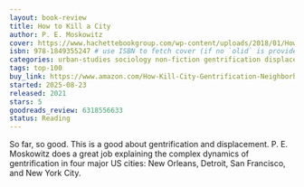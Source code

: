 ```yaml
---
layout: book-review
title: How to Kill a City
author: P. E. Moskowitz
cover: https://www.hachettebookgroup.com/wp-content/uploads/2018/01/HowToKillACity_pb.jpg
isbn: 978-1849355247 # use ISBN to fetch cover (if no `olid` is provided, dashes are optional)
categories: urban-studies sociology non-fiction gentrification displacement
tags: top-100
buy_link: https://www.amazon.com/How-Kill-City-Gentrification-Neighborhood/dp/1665237066
started: 2025-08-23
released: 2021
stars: 5
goodreads_review: 6318556633
status: Reading
---
```


So far, so good. This is a good about gentrification and displacement. P. E. Moskowitz does a great job explaining the complex dynamics of gentrification in four major US cities: New Orleans, Detroit, San Francisco, and New York City.
